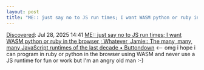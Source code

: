 ```yaml
---
layout: post
title: "ME:: just say no to JS run times; I want WASM python or ruby in the browser ; Whatever, Jamie:: The many, many, many JavaScript runtimes of the last decade • Buttondown"
---
```

[Discovered](http://rolandtanglao.com/2020/07/29/p1-blogthis-checkvist-list-links-to-blog/): Jul 28, 2025 14:41 [ME:: just say no to JS run times; I want WASM python or ruby in the browser ; Whatever, Jamie:: The many, many, many JavaScript runtimes of the last decade • Buttondown](https://buttondown.com/whatever_jamie/archive/the-many-many-many-javascript-runtimes-of-the-last-decade/) <-- omg i hope i can program in ruby or python in the browser using WASM and never use a JS runtime for fun or work but I'm an angry old man :-)
